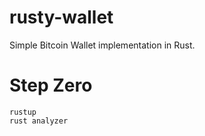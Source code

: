 # rusty-wallet

Simple Bitcoin Wallet implementation in Rust.

# Step Zero

```script
rustup
rust analyzer
```
